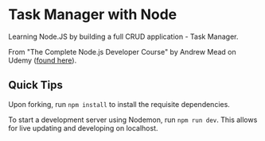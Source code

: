 # Task Manager with Node

Learning Node.JS by building a full CRUD application - Task Manager.

From "The Complete Node.js Developer Course" by Andrew Mead on Udemy ([found here](https://www.udemy.com/course/the-complete-nodejs-developer-course-2/)).

## Quick Tips

Upon forking, run `npm install` to install the requisite dependencies.

To start a development server using Nodemon, run `npm run dev`. This allows for live updating and developing on localhost.
